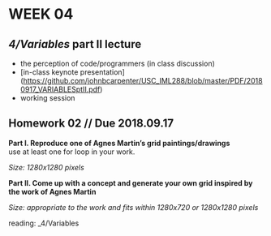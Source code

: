 # WEEK 04 

## _4/Variables_ part II lecture
- the perception of code/programmers (in class discussion)
- [in-class keynote presentation] (https://github.com/johnbcarpenter/USC_IML288/blob/master/PDF/20180917_VARIABLESptII.pdf)
- working session

## Homework 02 // Due 2018.09.17
**Part I. Reproduce one of Agnes Martin’s grid paintings/drawings**  
use at least one for loop in your work.    
  
_Size: 1280x1280 pixels_  

**Part II. Come up with a concept and generate your own grid inspired by the work of Agnes Martin**  

_Size: appropriate to the work and fits within 1280x720 or 1280x1280 pixels_  

reading: _4/Variables 
